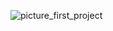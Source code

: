 ![picture_first_project](https://github.com/user-attachments/assets/a0ac3606-a9ce-49ef-9cbb-18841b2fe43f)
